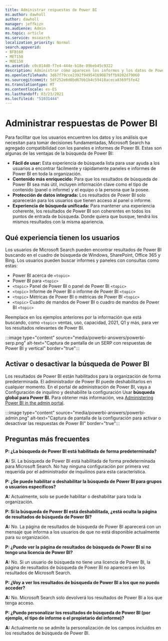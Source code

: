 ```yaml
---
title: Administrar respuestas de Power BI
ms.author: dawholl
author: dawholl
manager: jeffkizn
ms.audience: Admin
ms.topic: article
ms.service: mssearch
localization_priority: Normal
search.appverid:
- BFB160
- MET150
- MOE150
ms.assetid: c0c814d0-f7e4-444e-b18e-09beb45c9322
description: Administrar cómo aparecen los informes y los datos de Power BI en los resultados de búsqueda
ms.openlocfilehash: 3d67f79cce2392f949541690879ffb9202d79060
ms.sourcegitcommit: 5df252e6d0bd67bb1b4c59418aceca8369f5fe42
ms.translationtype: MT
ms.contentlocale: es-ES
ms.lasthandoff: 03/23/2021
ms.locfileid: "51031444"
---
```

# <a name="manage-power-bi-answers"></a>Administrar respuestas de Power BI

Para facilitar que los usuarios encuentren los datos y los análisis que necesitan para tomar decisiones fundamentadas, Microsoft Search ha agregado compatibilidad con los paneles e informes de Power BI. Estas son algunas de las ventajas de la búsqueda de Power BI:

* **Fácil de usar:** Esta experiencia de búsqueda lista para usar ayuda a los usuarios a encontrar fácilmente y rápidamente paneles e informes de Power BI en toda la organización.
* **Contenido más enriquecido:** Para que los resultados de búsqueda de Power BI sea más útil, incluyen información clave como el tipo de contenido (panel o informe) y el equipo o la persona que la posee.
* **Protección de datos integrada:** Los resultados de Power BI solo aparecerán para los usuarios que tienen acceso al panel o informe.
* **Experiencia de búsqueda unificada:** Para mantener una experiencia coherente, los resultados de Power BI son coherentes en todos los puntos de entrada de búsqueda. Donde quiera que busque, tendrá los mismos resultados con la misma apariencia.

## <a name="what-users-experience"></a>Qué experiencia tienen los usuarios

Los usuarios de Microsoft Search pueden encontrar resultados de Power BI buscando en el cuadro de búsqueda de Windows, SharePoint, Office 365 y Bing. Los usuarios pueden buscar informes y paneles con consultas como estas:

* Power BI acerca de `<topic>`
* Power BI para `<topic>`
* `<topic>` Panel de Power BI o panel de Power BI `<topic>`
* `<topic>` Informe de Power BI o informe de Power BI `<topic>`
* `<topic>` Métricas de Power BI o métricas de Power BI `<topic>`
* `<topic>` Cuadro de mandos de Power BI o cuadro de mandos de Power BI `<topic>`

Reemplace en los ejemplos anteriores por la información que está buscando, como `<topic>` ventas, uso, capacidad, 2021, Q1 y más, para ver los resultados relevantes de Power BI.

:::image type="content" source="media/powerbi-answers/powerbi-serp.png" alt-text="Captura de pantalla de un SERP con respuestas de Power BI y vertical" border="true":::

## <a name="turn-power-bi-search-on-or-off"></a>Activar o desactivar la búsqueda de Power BI

Los resultados de Power BI están habilitados para la organización de forma predeterminada. El administrador de Power BI puede deshabilitarlos en cualquier momento. En el portal de administración de Power BI, vaya a Configuración de inquilino y deshabilite la configuración Usar **búsqueda global para Power BI.** Para obtener más información, vea [Administering Power BI in the admin portal](/power-bi/admin/service-admin-portal#use-global-search-for-power-bi-preview).

:::image type="content" source="media/powerbi-answers/powerbi-admin.png" alt-text="Captura de pantalla de la configuración para activar o desactivar las respuestas de Power BI" border="true":::

## <a name="frequently-asked-questions"></a>Preguntas más frecuentes

**P: ¿La búsqueda de Power BI está habilitada de forma predeterminada?**

**A:** Sí. La búsqueda de Power BI está habilitada de forma predeterminada para Microsoft Search. No hay ninguna configuración por primera vez requerida por el administrador de inquilinos para esta característica.

**P: ¿Se puede habilitar o deshabilitar la búsqueda de Power BI para grupos o usuarios específicos?**

**A:** Actualmente, solo se puede habilitar o deshabilitar para toda la organización.

**P: Si la búsqueda de Power BI está deshabilitada, ¿está oculta la página de resultados de búsqueda de Power BI?**

**A:** No. La página de resultados de búsqueda de Power BI aparecerá con un mensaje que informa a los usuarios de que no está disponible actualmente para su organización.

**P: ¿Puedo ver la página de resultados de búsqueda de Power BI si no tengo una licencia de Power BI?**

**A:** No. Si un usuario de búsqueda no tiene una licencia de Power BI, la página de resultados de búsqueda de Power BI no aparecerá en los resultados de Microsoft Search.

**P: ¿Voy a ver los resultados de búsqueda de Power BI a los que no puedo acceder?**

**A:** No. Microsoft Search solo devolverá los resultados de Power BI a los que tenga acceso.

**P: ¿Puedo personalizar los resultados de búsqueda de Power BI (por ejemplo, el tipo de informe o el propietario del informe)?**

**A:** Actualmente no se admite la personalización de los campos incluidos en los resultados de búsqueda de Power BI.
